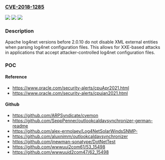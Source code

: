 ### [CVE-2018-1285](https://cve.mitre.org/cgi-bin/cvename.cgi?name=CVE-2018-1285)
![](https://img.shields.io/static/v1?label=Product&message=Apache%20log4net&color=blue)
![](https://img.shields.io/static/v1?label=Version&message=n%2Fa&color=blue)
![](https://img.shields.io/static/v1?label=Vulnerability&message=XXE&color=brighgreen)

### Description

Apache log4net versions before 2.0.10 do not disable XML external entities when parsing log4net configuration files. This allows for XXE-based attacks in applications that accept attacker-controlled log4net configuration files.

### POC

#### Reference
- https://www.oracle.com/security-alerts/cpuApr2021.html
- https://www.oracle.com/security-alerts/cpujan2021.html

#### Github
- https://github.com/ARPSyndicate/cvemon
- https://github.com/SeppPenner/outlookcaldavsynchronizer-german-readme
- https://github.com/alex-ermolaev/Log4NetSolarWindsSNMP-
- https://github.com/aluxnimm/outlookcaldavsynchronizer
- https://github.com/jnewman-sonatype/DotNetTest
- https://github.com/wwwuui2com61/53_15498
- https://github.com/wwwuuid2com47/62_15498

